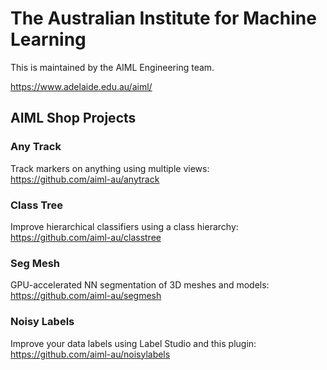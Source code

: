 The Australian Institute for Machine Learning
========================

This is maintained by the AIML Engineering team.

<https://www.adelaide.edu.au/aiml/>

## AIML Shop Projects

### Any Track

Track markers on anything using multiple views:  
<https://github.com/aiml-au/anytrack>

### Class Tree

Improve hierarchical classifiers using a class hierarchy:  
<https://github.com/aiml-au/classtree>

### Seg Mesh

GPU-accelerated NN segmentation of 3D meshes and models:  
<https://github.com/aiml-au/segmesh>

### Noisy Labels

Improve your data labels using Label Studio and this plugin:  
<https://github.com/aiml-au/noisylabels>

